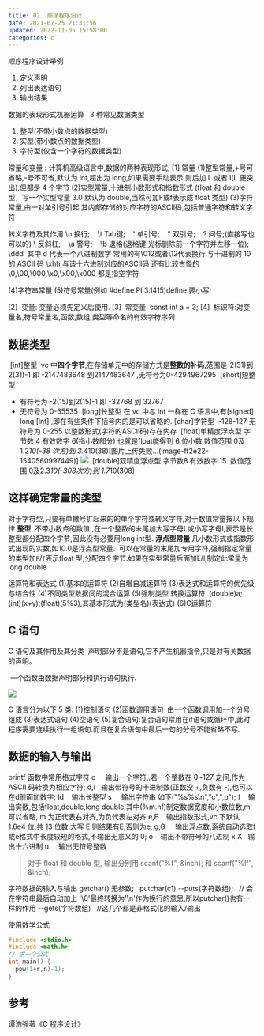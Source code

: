 ```yaml
---
title: 02. 顺序程序设计
date: 2021-07-25 21:31:56
updated: 2022-11-05 15:58:00
categories: c
---
```


顺序程序设计举例

1. 定义声明
2. 列出表达语句
3. 输出结果

数据的表现形式机器运算  
3 种常见数据类型

1. 整型(不带小数点的数据类型)
2. 实型(带小数点的数据类型)
3. 字符型(仅含一个字符的数据类型)

常量和变量 :
计算机高级语言中,数据的两种表现形式;
[1] 常量
(1)整型常量,+号可省略,-号不可省,默认为 int,超出为 long,如果需要手动表示,则后加 L 或者 l(L 更突出),但都是 4 个字节
(2)实型常量,十进制小数形式和指数形式 (float 和 double型，写一个实型常量 3.0 默认为 double,当然可加F或f表示成 float 类型)
(3)字符常量,由一对单引号引起,其内部存储的对应字符的ASCII码,包括普通字符和转义字符

转义字符及其作用
\n 换行;    \t Tab键;    \' 单引号;    \" 双引号;    \? 问号;(直接写也可以的)
\\ 反斜杠;    \a 警号;    \b 退格(退格键,光标删除前一个字符并左移一位);
\ddd  其中 d 代表一个八进制数字 常用的有\012或者\12代表换行,与十进制的 10 的 ASCII 码
\xhh 与该十六进制对应的ASCII码
还有比较古怪的 \0,\00,\000,\x0,\x00,\x000 都是指空字符

(4)字符串常量
 (5)符号常量(例如 #define PI 3.1415)define 要小写;

[2]  变量: 变量必须先定义后使用.
[3]  常变量  const int a = 3;
[4]  标识符:对变量名,符号常量名,函数,数组,类型等命名的有效字符序列  

## 数据类型  

 [int]整型  vc 中**四个字节**,在存储单元中的存储方式是**整数的补码**,范围是-2(31)到2(31)-1 即 -2147483648 到2147483647 ,无符号为0-4294967295
 [short]短整型

* 有符号为 -2(15)到2(15)-1 即 -32768 到 32767
* 无符号为 0-65535
 [long]长整型 在 vc 中与 int 一样在 C 语言中,有[signed] long [int] ,即在有些条件下括号内的是可以省略的.
[char]字符型  -128-127 无符号为 0-255 以整数形式(字符的ASCII码)存在内存
 [float]单精度浮点型 字节数 4 有效数字 6(指小数部分) 也就是float能得到 6 位小数,数值范围 0及1.2*10(-38 次方)到 3.4*10(38)[图片上传失败...(image-ff2e22-1540560997449)]
![](https://upload-images.jianshu.io/upload_images/1662509-cb196b605cbe742f.png?imageMogr2/auto-orient/strip%7CimageView2/2/w/1240)
 [double]双精度浮点型 字节数8 有效数字 15  数值范围 0及2.3*10(-308次方)到 1.7*10(308)

## 这样确定常量的类型

对于字符型,只要有单撇号扩起来的的单个字符或转义字符,对于数值常量按以下规律
**整型**  不带小数点的数值 ,在一个整数的末尾加大写字母L或小写字母l,表示是长整型都分配四个字节,因此没有必要用long int型.
**浮点型常量** 凡小数形式或指数形式出现的实数,如10.0是浮点型常量.  可以在常量的末尾加专用字符,强制指定常量的类型加`F`/`f`表示float 型,分配四个字节.如果在实型常量后面加L/l,制定此常量为long double

运算符和表达式
(1)基本的运算符
(2)自增自减运算符
(3)表达式和运算符的优先级与结合性
(4)不同类型数据间的混合运算
(5)强制类型 转换运算符
 (double)a; (int)(x+y);(float)(5%3),其基本形式为(类型名)(表达式)
(6)C运算符

## C 语句

C 语句及其作用及其分类  声明部分不是语句,它不产生机器指令,只是对有关数据的声明。

 一个函数由数据声明部分和执行语句执行.

![](https://upload-images.jianshu.io/upload_images/1662509-6aa6bb6d57d533db.png?imageMogr2/auto-orient/strip%7CimageView2/2/w/1240)

C 语言分为以下 5 类:
(1)控制语句
(2)函数调用语句  由一个函数调用加一个分号组成
(3)表达式语句
(4)空语句
(5)复合语句:复合语句常用在if语句或循环中,此时程序需要连续执行一组语句.而且在复合语句中最后一句的分号不能省略不写.

## 数据的输入与输出

printf 函数中常用格式字符
c     输出一个字符,,若一个整数在 0~127 之间,作为 ASCII 码转换为相应字符;
d,i   输出带符号的十进制数(正数没 +,负数有 -),也可以在d前面加数字;
ld    输出长整型
s     输出字符串 如下("%s%s\n","c",",p");
f    输出实数,包括float,double,long double,其中(%m.nf)制定数据宽度和小数位数,m 可以省略, m 为正代表右对齐,为负代表左对齐
e,E    输出指数形式,vc 下默认 1.6e4 位,共 13 位数,大写 E 则结果有E,否则为e;
g,G     输出浮点数,系统自动选取f或e格式中长度较短的格式,不输出无意义的 0;
o    输出不带符号的八进制
x,X   输出十六进制
u     输出无符号整数

> 对于 float 和 double 型, 输出分别用 scanf("%f", &inch); 和 scanf("%lf", &inch);

字符数据的输入与输出
getchar() 无参数;   putchar(c1)
--puts(字符数组);   // 会在字符串最后自动加上 '\0'最终转换为'\n'作为换行的意思,所以putchar()也有一样的作用
--gets(字符数组)  
//这几个都是非格式化的输入/输出

使用数学公式

```c
#include <stdio.h>  
#include <math.h>
// 求一个公式
int main() {
  pow(1+r,n)-1);
}
```

## 参考

谭浩强著《C 程序设计》
